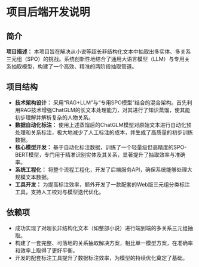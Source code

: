 # 项目后端开发说明

##  简介
**项目描述：**  本项目旨在解决从小说等超长非结构化文本中抽取出多实体、多关系三元组（SPO）的挑战。系统创新性地结合了通用大语言模型（LLM）与专用关系抽取模型，构建了一个高效、精准的两阶段抽取管道。


## 项目结构
* **技术架构设计：**  采用“RAG+LLM”与“专用SPO模型”结合的混合架构。首先利用RAG技术增强ChatGLM的长文本处理能力，对其进行了知识蒸馏，使其能初步理解并解析复杂的人物关系。
* **数据自动化标注：**  使用上述蒸馏后的ChatGLM模型对原始文本进行自动化预处理和关系标注，极大地减少了人工标注的成本，并生成了高质量的初步训练数据。
* **核心模型开发：**  基于自动化标注数据，训练了一个轻量级但高精度的SPO-BERT模型，专门用于精准识别实体及其关系，显著提升了抽取效率与准确率。
* **系统工程化：**  将整个流程工程化，开发了后端服务API，确保系统能够处理大规模文本数据。
* **工具开发：**  为提高标注效率，额外开发了一款配套的Web版三元组分类标注工具，支持人工校对与模型迭代优化。


## 依赖项
* 成功实现了对超长非结构化文本（如整部小说）进行端到端的多关系三元组抽取。
* 构建了一套完整、可落地的关系抽取解决方案，相比单一模型方案，在准确率和效率上取得了更好平衡。
* 开发的配套标注工具提升了数据标注效率，为模型的持续优化奠定了基础。


